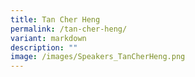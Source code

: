 ```yaml
---
title: Tan Cher Heng
permalink: /tan-cher-heng/
variant: markdown
description: ""
image: /images/Speakers_TanCherHeng.png
---
```

